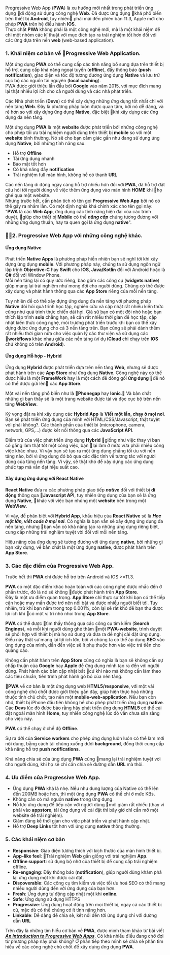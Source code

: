Progressive Web App (**PWA**) là xu hướng mới nhất trong phát triển ứng dụng di động sử dụng công nghệ **Web**. Đã được ứng dụng khá phổ biến trên thiết bị **Android**, tuy nhiên phải mãi đến phiên bản 11.3, Apple mới cho phép **PWA** trên hệ điều hành **IOS**.  
Thực chất **PWA** không phải là một công nghệ mới, mà là một khái niệm để chỉ một nhóm các kĩ thuật với mục đích tạo ra trải nghiệm tốt hơn đối với các ứng dựa trên nền **web** (web-based application).  
### 1. Khái niệm cơ bản về Progressive Web Application.  
Một ứng dụng **PWA** có thể cung cấp các tính năng bổ sung dựa trên thiết bị hỗ trợ, cung cấp khả năng ngoại tuyến (**offline**), đẩy thông báo (**push notification**), giao diện và tốc độ tương đương ứng dụng **Native** và lưu trữ cục bộ các nguồn tài nguyên (**local caching**).  
PWA được giới thiệu lần đầu bởi **Google** vào năm 2015, với mục đích mang lại thật nhiều lợi ích cho cả người dùng và các nhà phát triển.  

Các Nhà phát triển (**Devs**) có thể xây dựng những ứng dụng tốt nhất chỉ với nền tảng **Web**. Đây là phương pháp luôn được quan tâm, bởi nó dễ dàng, và rẻ hơn so với xây dựng ứng dụng **Native**, đặc biệt khi xây dựng các ứng dụng đa nền tảng.  

Một ứng dụng **PWA** là một **website** được phát triển bởi những công nghệ cho phép tối ưu trải nghiệm người dùng trên thiết bị **mobile** so với một **website** bình thường. Nó sẽ cho bạn cảm giác gần như đang sử dụng ứng dụng **Native**, bởi những tính năng sau:  
* Hỗ trợ **Offline**  
* Tải ứng dụng nhanh  
* Bảo mật tốt hơn  
* Có khả năng đẩy **notification**  
* Trải nghiệm full màn hình, không hề có thanh **URL**  

Các nền tảng di động ngày càng hỗ trợ nhiều hơn đối với **PWA**, đã hỗ trợ đặt câu hỏi tới người dùng về việc thêm ứng dụng vào màn hình **HOME** khi họ ghé qua một website.  
Nhưng trước hết, cần phân tích rõ tên gọi **Progressive Web App** bởi nó có thể gây ra nhầm lẫn. Có một định nghĩa khá chính xác cho tên gọi này: "**PWA** là các **Web App**, ứng dụng các tính năng hiện đại của các trình duyệt, giúp cho thiết bị **Mobile** có thể **_nâng cấp_** chúng  tương đương với những ứng dụng thuần, hay ta quen gọi là ứng dụng **native**".  

### 2. **Progressive Web App** với những công nghệ khác.  

#### **Ứng dụng Native**  
Phát triển **Native Apps** là phương pháp hiển nhiên bạn sẽ nghĩ tới khi xây dựng ứng dụng **mobile**. Với phương pháp này, chúng ta sử dụng ngôn ngữ lập trình **Objective-C** hay **Swift** cho **IOS**, **Java/Kotlin** đối với Android hoặc là **C#** đối với Window Phone.  
Mỗi nền tảng lại có quy ước riêng, bao gồm các công cụ (**widgets native**) giúp mang lại trải nghiệm như mong đợi cho người dùng. Chúng có thể được xây dựng và phát hành thông qua các **App Store** riêng của mỗi nền tảng.  

Tuy nhiên để có thể xây dựng ứng dụng đa nền tảng với phương pháp **Native** đòi hỏi quá trình học tập, nghiên cứu và cập nhật rất nhiều kiến thức cũng như quá trình thực chiến dài hơi. Giả sử bạn có một đội nhỏ hoặc bạn thích lập trình **solo** chẳng hạn, sẽ cần rất nhiều thời gian để học tập, cập nhật kiến thức công nghệ, môi trường phát triển trước khi bạn có thể xây dựng được ứng dụng cho cả 3 nền tảng trên. Bạn cũng sẽ phải dành thêm rất nhiều thời gian nữa cho việc quản lý các thư viện và sử dụng các **workflows** khác nhau giữa các nền tảng (ví dụ **iCloud** chỉ chạy trên **IOS** chứ không có trên **Android**).  

#### **Ứng dụng Hỗ hợp - Hybrid** 
Ứng dụng **Hybrid** được phát triển dựa trên nền tảng **Web**, nhưng sẽ được phát hành trên các **App Store** như ứng dụng **Native**. Công nghệ này có thể được hiểu là một **FrameWork** hay là một cách để đóng gói **ứng dụng**  để nó có thể được gửi lên các **App Store**.  

Một vài nền tảng phổ biến như là **Phonegap** hay **Ionic**. Và bản chất những gì bạn thấy sẽ là một trang website được tải và đọc cục bộ trên nền tảng **WebView**.  

Kỳ vọng đặt ra khi xây dựng các **Hybrid App** là **Viết một lần, chạy ở mọi nơi**. Bạn sẽ phát triển ứng dụng của mình với HTML/CSS/Javascript, thật tuyệt vời phải không?. Các thành phần của thiết bi (microphone, camera, network, GPS,...) được kết nối thông qua các **JavaScript API**.  

Điểm trừ của việc phát triển ứng dụng **Hybrid** giống như việc thay vì bạn cố gắng làm thật tốt một công việc, bạn lại làm ở mức vừa phải nhiều công việc khác nhau. Vì vậy bạn sẽ tạo ra một ứng dụng chẳng tối ưu với nền tảng nào, bởi vì ứng dụng đó bỏ qua các đặc tính về tương tác với người dùng của từng nền tảng. Vì vậy, sẽ thật khó để xây dựng các ứng dụng phức tạp mà vẫn đạt hiệu suất cao.  

#### Xây dựng ứng dụng với **React Native** 

**React Native** đưa ra các phương pháp giao tiếp **_native_** đối với thiết bị **di động** thông qua **Javascript API**, tuy nhiên ứng dụng của bạn sẽ là ứng dụng **Native**, khác với việc bạn nhúng một **website** bên trong một **WebView**.  

Vì vậy, để phân biệt với **Hybrid App**, khẩu hiệu của **React Native** sẽ là **_Học một lần, viết code ở mọi nơi_**. Có nghĩa là bạn vẫn sẽ xây dựng ứng dụng đa nền tảng, nhưng bạn vẫn có khả năng tạo ra những ứng dụng riêng biệt, cung cấp những trải nghiệm tuyệt vời đối với mỗi nền tảng.  

Hiệu năng của ứng dụng sẽ tương đương với ứng dụng **native**, bởi những gì bạn xây dựng, về bản chất là một ứng dụng **native**, được phát hành trên **App Store**.  

### 3. Các đặc điểm của Progressive Web App.  

Trước hết thì **PWA** chỉ được hỗ trợ trên Android và IOS >=11.3.  

**PWA** có một đặc điểm khác hoàn toàn với các công nghệ được nhắc đến ở phần trước, đó là nó sẽ không được phát hành trên **App Store**.  
Đây là một ưu điểm quan trọng. **App Store** chỉ thực sự tốt khi bạn có thể tiếp cận hoặc may mắn được trở nên nổi bật và được nhiều người biết tới. Tuy nhiên, trừ khi bạn nằm trong top 0.001%, còn lại sẽ rất khó để bạn thu được lợi ích khi có một vị trí nhỏ nhoi trong **App Store**.  

**PWA** có thể được tìm thấy thông qua các công cụ tìm kiếm (**Search Engines**), và mỗi khi người dùng ghé thăm một **PWA-website**, trình duyệt sẽ phối hợp với thiết bị mà họ sử dung và đưa ra đề nghị cài đặt ứng dụng. Điều này thật sự mang lại lợi ích lớn, bởi vì chúng ta có thể áp dụng **SEO** vào ứng dụng của mình, dẫn đến việc sẽ ít phụ thuộc hơn vào việc trả tiền cho quảng cáo.  

Không cần phát hành trên **App Store** cũng có nghĩa là bạn sẽ không cần sự chấp thuận của **Google** hay **Apple** để ứng dụng mình tạo ra đến với người dùng. Phát hành các bản cập nhật bất cứ khi nào mà không cần làm theo các tiêu chuẩn, tiến trình phát hành gò bó của nền tảng.  

**PWA** về cơ bản là một ứng dụng web **HTML5/responsive**, với một vài công nghệ chủ chốt được giới thiệu gần đây, giúp hiện thực hoá những thuộc tính chủ chốt, tạo nên một **mobile-web-application**. Nếu bạn còn nhớ, thiết bị iPhone đầu tiên không hề cho phép phát triển ứng dụng **native**. Các **Devs** lúc đó được bảo rằng hãy phát triển ứng dụng **HTML5** có thể cài đặt ngoài màn hình **Home**, tuy nhiên công nghệ lúc đó vẫn chưa sẵn sàng cho việc này.  

**PWA** có thể chạy ở chế độ **Offline**.  

Sự ra đời của **Service workers** cho phép ứng dụng luôn luôn có thể làm mới nội dung, bằng cách tải chúng xuống dưới **background**, đồng thời cung cấp khả năng hỗ trợ **push notifications**.  

Khả năng chia sẻ của ứng dụng **PWA** cũng mang lại trải nghiệm tuyệt vời cho người dùng, khi họ sẽ chỉ cần chia sẻ đường dẫn **URL** mà thôi.  

### 4. Ưu điểm của Progressive Web App.  

* Ứng dụng **PWA** khá là nhẹ. Nếu như dung lượng của Native có thể lên đến 200MB hoặc hơn, thì một ứng dụng **PWA** có thể chỉ ở mức KBs.
* Không cần có mã nguồn **native** trong ứng dụng.  
* Nỗ lực ứng dụng để tiếp cận với người dùng mới giảm rất nhiều (thay vì phải vào **appstore**, tải ứng dụng về cài đặt thì bây giờ chỉ cần mở một website để trải nghiệm).
* Giảm đáng kể thời gian cho việc phát triển và phát hành cập nhật.  
* Hỗ trợ **Deep Links** tốt hơn với ứng dụng **native** thông thường.  

### 5. Các khái niệm cơ bản  
* **Responsive**: Giao diện tương thích với kích thước của màn hình thiết bị.  
* **App-like feel**: Trải nghiệm **Web** gần giống với trải nghiệm **App**.
* **Offline support**: sử dụng bộ nhớ của thiết bị để cung cấp trải nghiệm offline.  
* **Re-engaging**: Đẩy thông báo (**notification**), giúp người dùng khám phá lại ứng dụng một khi được cài đặt.  
* **Discoverable**: Các công cụ tìm kiếm và việc tối ưu hoá SEO có thể mang nhiều người dùng đến với ứng dụng của bạn hơn.  
* **Fresh**: Ứng dụng tự động cập nhật một khi **online**.  
* **Safe**: Ứng dụng sử dụng HTTPS
* **Progressive**: Ứng dụng hoạt động trên mọi thiết bị, ngay cả các thiết bị cũ, mặc dù có thể chúng có ít tính năng hơn.  
* **Linkable**: Dễ dàng để chia sẻ, kết nối đến tới ứng dụng chỉ với đường dẫn **URL**

Trên đây là những tìm hiểu cơ bản về **PWA**, được mình tham khảo từ bài viết **_[An introduction to Progressive Web Apps](https://medium.freecodecamp.org/an-introduction-to-progressive-web-apps-6aa75f32816f)_**. Có khá nhiều điều đang chờ đợi từ phương pháp này phải không? Ở phần tiếp theo mình sẽ chia sẻ phần tìm hiểu về các công nghệ chủ chốt để xây dựng ứng dụng **PWA**.